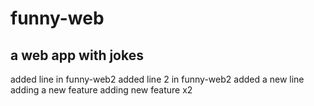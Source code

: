 # funny-web
## a web app with jokes
added line in funny-web2
added line 2 in funny-web2
added a new line
adding a new feature
adding new feature x2
